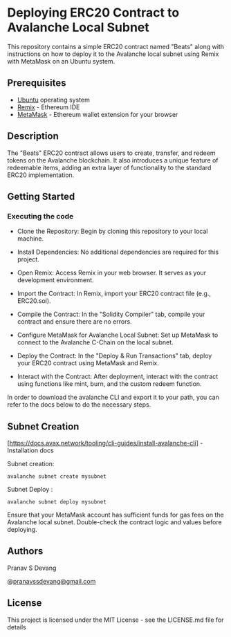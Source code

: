 # Deploying ERC20 Contract to Avalanche Local Subnet

This repository contains a simple ERC20 contract named "Beats" along with instructions on how to deploy it to the Avalanche local subnet using Remix with MetaMask on an Ubuntu system.

## Prerequisites

- [Ubuntu](https://ubuntu.com/) operating system
- [Remix](https://remix.ethereum.org/) - Ethereum IDE
- [MetaMask](https://metamask.io/) - Ethereum wallet extension for your browser
## Description

The "Beats" ERC20 contract allows users to create, transfer, and redeem tokens on the Avalanche blockchain. It also introduces a unique feature of redeemable items, adding an extra layer of functionality to the standard ERC20 implementation.

 ## Getting Started
 
 ### Executing the code

- Clone the Repository: Begin by cloning this repository to your local machine.

- Install Dependencies: No additional dependencies are required for this project.

- Open Remix: Access Remix in your web browser. It serves as your development environment.

- Import the Contract: In Remix, import your ERC20 contract file (e.g., ERC20.sol).

- Compile the Contract: In the "Solidity Compiler" tab, compile your contract and ensure there are no errors.

- Configure MetaMask for Avalanche Local Subnet: Set up MetaMask to connect to the Avalanche C-Chain on the local subnet.

- Deploy the Contract: In the "Deploy & Run Transactions" tab, deploy your ERC20 contract using MetaMask and Remix.

- Interact with the Contract: After deployment, interact with the contract using functions like mint, burn, and the custom redeem function.
 
 In order to download the avalanche CLI and export it to your path, you can refer to the docs below to do the necessary steps.

 ## Subnet Creation
 
 [https://docs.avax.network/tooling/cli-guides/install-avalanche-cli] - Installation docs

Subnet creation:

```
avalanche subnet create mysubnet
```

Subnet Deploy :

```
avalanche subnet deploy mysubnet
```

Ensure that your MetaMask account has sufficient funds for gas fees on the Avalanche local subnet.
Double-check the contract logic and values before deploying.
 
 ## Authors
 
Pranav S Devang
 
@pranavssdevang@gmail.com
 
## License
 
This project is licensed under the MIT License - see the LICENSE.md file for details
 
 
